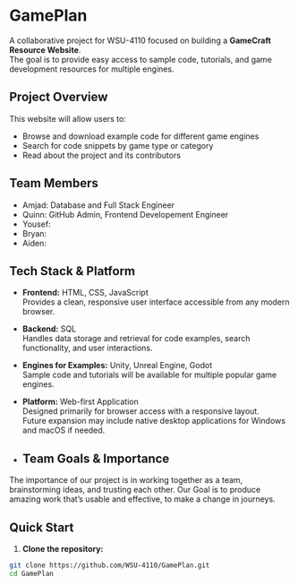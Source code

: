 # GamePlan

A collaborative project for WSU-4110 focused on building a **GameCraft Resource Website**.  
The goal is to provide easy access to sample code, tutorials, and game development resources for multiple engines.

## Project Overview
This website will allow users to:
- Browse and download example code for different game engines
- Search for code snippets by game type or category
- Read about the project and its contributors

## Team Members
- Amjad: Database and Full Stack Engineer
- Quinn: GitHub Admin, Frontend Developement Engineer
- Yousef:
- Bryan:
- Aiden: 

## Tech Stack & Platform

- **Frontend:** HTML, CSS, JavaScript  
  Provides a clean, responsive user interface accessible from any modern browser.

- **Backend:** SQL  
  Handles data storage and retrieval for code examples, search functionality, and user interactions.

- **Engines for Examples:** Unity, Unreal Engine, Godot  
  Sample code and tutorials will be available for multiple popular game engines.

- **Platform:** Web-first Application  
  Designed primarily for browser access with a responsive layout.  
  Future expansion may include native desktop applications for Windows and macOS if needed.
  
-  ## Team Goals & Importance
  The importance of our project is in working together as a team, brainstorming ideas, and trusting each other.
  Our Goal is to produce amazing work that’s usable and effective, to make a change in journeys.

## Quick Start

1. **Clone the repository:**
```bash
git clone https://github.com/WSU-4110/GamePlan.git
cd GamePlan
```
